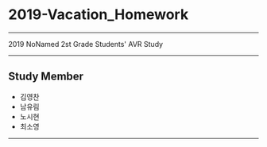 # 2019-Vacation_Homework

-------------------------------------------------------------------

2019 NoNamed 2st Grade Students' AVR Study

-------------------------------------------------------------------

## Study Member
- 김영찬
- 남유림
- 노시현
- 최소영

-------------------------------------------------------------------